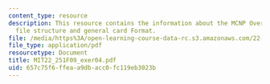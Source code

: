 ```yaml
---
content_type: resource
description: This resource contains the information about the MCNP Overview, input
  file structure and general card Format.
file: /media/https%3A/open-learning-course-data-rc.s3.amazonaws.com/22-251-systems-analysis-of-the-nuclear-fuel-cycle-fall-2009/657c75f6ffeaa9dbacc0fc119eb3023b_MIT22_251F09_exer04.pdf
file_type: application/pdf
resourcetype: Document
title: MIT22_251F09_exer04.pdf
uid: 657c75f6-ffea-a9db-acc0-fc119eb3023b
---
```


